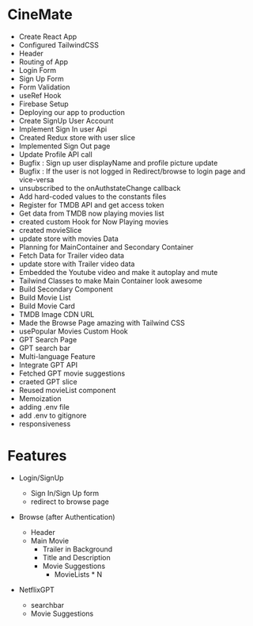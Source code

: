 
# CineMate 

- Create React App
- Configured TailwindCSS
- Header
- Routing of App
- Login Form
- Sign Up Form
- Form Validation
- useRef Hook
- Firebase Setup
- Deploying our app to production
- Create SignUp User Account
- Implement Sign In user Api
- Created Redux store with user slice
- Implemented Sign Out page
- Update Profile API call
- Bugfix : Sign up user displayName and profile picture update
- Bugfix : If the user is not logged in Redirect/browse to login page and  vice-versa
- unsubscribed to the onAuthstateChange callback
- Add hard-coded values to the constants files
- Register for TMDB API and get access token
- Get data from TMDB now playing movies list
- created custom Hook for Now Playing movies
- created movieSlice
- update store with movies Data
- Planning for MainContainer and Secondary Container
- Fetch Data for Trailer video data
- update store with Trailer video data
- Embedded the Youtube video and make it autoplay and mute
- Tailwind Classes to make Main Container look awesome
- Build Secondary Component
- Build Movie List
- Build  Movie Card
- TMDB Image CDN URL
- Made the Browse Page amazing with Tailwind CSS
- usePopular Movies Custom Hook
- GPT Search Page
- GPT search bar
- Multi-language Feature
- Integrate GPT API
- Fetched GPT movie suggestions
- craeted GPT slice
- Reused movieList component
- Memoization
- adding .env file
- add .env to gitignore
- responsiveness




# Features

- Login/SignUp 
    - Sign In/Sign Up form
    - redirect to browse page
- Browse (after Authentication)
    - Header
    - Main Movie
        - Trailer in Background
        - Title and Description
        - Movie Suggestions
            - MovieLists * N

- NetflixGPT
    - searchbar
    - Movie Suggestions
